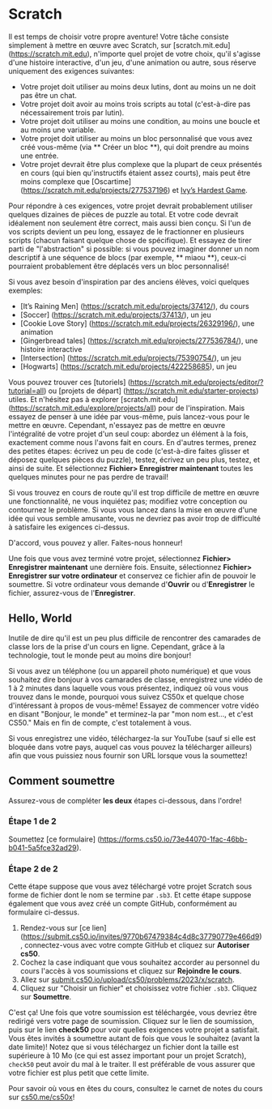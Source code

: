 # Scratch

Il est temps de choisir votre propre aventure! Votre tâche consiste simplement à mettre en œuvre avec Scratch, sur [scratch.mit.edu] (https://scratch.mit.edu), n'importe quel projet de votre choix, qu'il s'agisse d'une histoire interactive, d'un jeu, d'une animation ou autre, sous réserve uniquement des exigences suivantes:

- Votre projet doit utiliser au moins deux lutins, dont au moins un ne doit pas être un chat.
- Votre projet doit avoir au moins trois scripts au total (c'est-à-dire pas nécessairement trois par lutin).
- Votre projet doit utiliser au moins une condition, au moins une boucle et au moins une variable.
- Votre projet doit utiliser au moins un bloc personnalisé que vous avez créé vous-même (via ** Créer un bloc **), qui doit prendre au moins une entrée.
- Votre projet devrait être plus complexe que la plupart de ceux présentés en cours (qui bien qu'instructifs étaient assez courts), mais peut être moins complexe que [Oscartime] (https://scratch.mit.edu/projects/277537196) et [Ivy’s Hardest Game](https://scratch.mit.edu/projects/326129433).

Pour répondre à ces exigences, votre projet devrait probablement utiliser quelques dizaines de pièces de puzzle au total. Et votre code devrait idéalement non seulement être correct, mais aussi bien conçu. Si l'un de vos scripts devient un peu long, essayez de le fractionner en plusieurs scripts (chacun faisant quelque chose de spécifique). Et essayez de tirer parti de "l'abstraction" si possible: si vous pouvez imaginer donner un nom descriptif à une séquence de blocs (par exemple, ** miaou **), ceux-ci pourraient probablement être déplacés vers un bloc personnalisé!

Si vous avez besoin d'inspiration par des anciens élèves, voici quelques exemples:

- [It’s Raining Men] (https://scratch.mit.edu/projects/37412/), du cours
- [Soccer] (https://scratch.mit.edu/projects/37413/), un jeu
- [Cookie Love Story] (https://scratch.mit.edu/projects/26329196/), une animation
- [Gingerbread tales] (https://scratch.mit.edu/projects/277536784/), une histoire interactive
- [Intersection] (https://scratch.mit.edu/projects/75390754/), un jeu
- [Hogwarts] (https://scratch.mit.edu/projects/422258685), un jeu

Vous pouvez trouver ces [tutoriels] (https://scratch.mit.edu/projects/editor/?tutorial=all) ou [projets de départ] (https://scratch.mit.edu/starter-projects) utiles. Et n'hésitez pas à explorer [scratch.mit.edu] (https://scratch.mit.edu/explore/projects/all) pour de l'inspiration. Mais essayez de penser à une idée par vous-même, puis lancez-vous pour le mettre en œuvre. Cependant, n'essayez pas de mettre en œuvre l'intégralité de votre projet d'un seul coup: abordez un élément à la fois, exactement comme nous l'avons fait en cours. En d'autres termes, prenez des petites étapes: écrivez un peu de code (c'est-à-dire faites glisser et déposez quelques pièces du puzzle), testez, écrivez un peu plus, testez, et ainsi de suite. Et sélectionnez **Fichier> Enregistrer maintenant** toutes les quelques minutes pour ne pas perdre de travail!

Si vous trouvez en cours de route qu'il est trop difficile de mettre en œuvre une fonctionnalité, ne vous inquiétez pas; modifiez votre conception ou contournez le problème. Si vous vous lancez dans la mise en œuvre d'une idée qui vous semble amusante, vous ne devriez pas avoir trop de difficulté à satisfaire les exigences ci-dessus.

D'accord, vous pouvez y aller. Faites-nous honneur!

Une fois que vous avez terminé votre projet, sélectionnez **Fichier> Enregistrer maintenant** une dernière fois. Ensuite, sélectionnez **Fichier> Enregistrer sur votre ordinateur** et conservez ce fichier afin de pouvoir le soumettre. Si votre ordinateur vous demande d'**Ouvrir** ou d'**Enregistrer** le fichier, assurez-vous de l'**Enregistrer**.

## Hello, World

Inutile de dire qu'il est un peu plus difficile de rencontrer des camarades de classe lors de la prise d'un cours en ligne. Cependant, grâce à la technologie, tout le monde peut au moins dire bonjour!

Si vous avez un téléphone (ou un appareil photo numérique) et que vous souhaitez dire bonjour à vos camarades de classe, enregistrez une vidéo de 1 à 2 minutes dans laquelle vous vous présentez, indiquez où vous vous trouvez dans le monde, pourquoi vous suivez CS50x et quelque chose d'intéressant à propos de vous-même! Essayez de commencer votre vidéo en disant "Bonjour, le monde" et terminez-la par "mon nom est…, et c'est CS50." Mais en fin de compte, c'est totalement à vous.

Si vous enregistrez une vidéo, téléchargez-la sur YouTube (sauf si elle est bloquée dans votre pays, auquel cas vous pouvez la télécharger ailleurs) afin que vous puissiez nous fournir son URL lorsque vous la soumettez!

## Comment soumettre

<div class="alert" data-alert="warning" role="alert"><p>Assurez-vous de compléter <strong>les deux</strong> étapes ci-dessous, dans l'ordre!</p></div>

### Étape 1 de 2

Soumettez [ce formulaire] (https://forms.cs50.io/73e44070-1fac-46bb-b041-5a5fce32ad29).

### Étape 2 de 2

Cette étape suppose que vous avez téléchargé votre projet Scratch sous forme de fichier dont le nom se termine par `.sb3`. Et cette étape suppose également que vous avez créé un compte GitHub, conformément au formulaire ci-dessus.

1. Rendez-vous sur [ce lien] (https://submit.cs50.io/invites/9770b67479384c4d8c37790779e466d9), connectez-vous avec votre compte GitHub et cliquez sur **Autoriser cs50**.
2. Cochez la case indiquant que vous souhaitez accorder au personnel du cours l'accès à vos soumissions et cliquez sur **Rejoindre le cours**.
3. Allez sur [submit.cs50.io/upload/cs50/problems/2023/x/scratch](https://submit.cs50.io/upload/cs50/problems/2023/x/scratch).
4. Cliquez sur "Choisir un fichier" et choisissez votre fichier `.sb3`. Cliquez sur **Soumettre**.

C'est ça! Une fois que votre soumission est téléchargée, vous devriez être redirigé vers votre page de soumission. Cliquez sur le lien de soumission, puis sur le lien **check50** pour voir quelles exigences votre projet a satisfait. Vous êtes invités à soumettre autant de fois que vous le souhaitez (avant la date limite)! Notez que si vous téléchargez un fichier dont la taille est supérieure à 10 Mo (ce qui est assez important pour un projet Scratch), `check50` peut avoir du mal à le traiter. Il est préférable de vous assurer que votre fichier est plus petit que cette limite.

Pour savoir où vous en êtes du cours, consultez le carnet de notes du cours sur [cs50.me/cs50x](https://cs50.me/cs50x)!